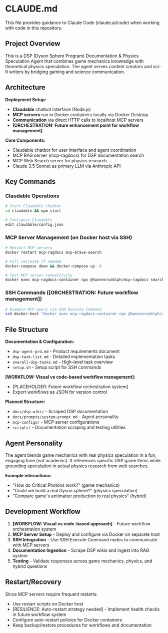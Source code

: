 # CLAUDE.md

This file provides guidance to Claude Code (claude.ai/code) when working with code in this repository.

## Project Overview

This is a DSP (Dyson Sphere Program) Documentation & Physics Speculation Agent that combines game mechanics knowledge with theoretical physics speculation. The agent serves content creators and sci-fi writers by bridging gaming and science communication.

## Architecture

**Deployment Setup:**
- **Claudable** chatbot interface (Node.js) 
- **MCP servers** run in Docker containers locally via Docker Desktop
- **Communication** via direct HTTP calls to localhost MCP servers
- **[ORCHESTRATION: Future enhancement point for workflow management]**

**Core Components:**
- Claudable chatbot for user interface and agent coordination
- MCP RAG server (mcp-ragdocs) for DSP documentation search  
- MCP Web Search server for physics research
- Claude 3.5 Sonnet as primary LLM via Anthropic API

## Key Commands

### Claudable Operations
```bash
# Start Claudable chatbot
cd claudable && npm start

# Configure Claudable
edit claudable/config.json
```

### MCP Server Management (on Docker host via SSH)
```bash
# Restart MCP servers
docker restart mcp-ragdocs mcp-brave-search

# Full recreate if needed
docker-compose down && docker-compose up -d

# Test MCP server connectivity
docker exec mcp-ragdocs-container npx @hannesrudolph/mcp-ragdocs search 'Critical Photons'
```

### SSH Commands ([ORCHESTRATION: Future workflow management])
```bash
# Example MCP query via SSH Execute Command
ssh docker-host "docker exec mcp-ragdocs-container npx @hannesrudolph/mcp-ragdocs search 'Critical Photons'"
```

## File Structure

**Documentation & Configuration:**
- `dsp-agent-prd.md` - Product requirements document
- `dsp-task-list.md` - Detailed implementation tasks
- `overall-dsp-tasks.md` - High-level task overview
- `setup.sh` - Setup script for SSH commands

**[WORKFLOW: Visual vs code-based workflow management]:**
- [PLACEHOLDER: Future workflow orchestration system]
- Export workflows as JSON for version control

**Planned Structure:**
- `docs/dsp-wiki/` - Scraped DSP documentation
- `docs/prompts/system-prompt.md` - Agent personality
- `mcp-configs/` - MCP server configurations
- `scripts/` - Documentation scraping and testing utilities

## Agent Personality

The agent blends game mechanics with real physics speculation in a fun, engaging tone (not academic). It references specific DSP game items while grounding speculation in actual physics research from web searches.

**Example interactions:**
- "How do Critical Photons work?" (game mechanics)
- "Could we build a real Dyson sphere?" (physics speculation)  
- "Compare game's antimatter production to real physics" (hybrid)

## Development Workflow

1. **[WORKFLOW: Visual vs code-based approach]** - Future workflow orchestration system
2. **MCP Server Setup** - Deploy and configure via Docker on separate host
3. **SSH Integration** - Use SSH Execute Command nodes to communicate with MCP servers
4. **Documentation Ingestion** - Scrape DSP wikis and ingest into RAG system
5. **Testing** - Validate responses across game mechanics, physics, and hybrid questions

## Restart/Recovery

Since MCP servers require frequent restarts:
- Use restart scripts on Docker host
- [RESILIENCE: Auto-restart strategy needed] - Implement health checks in future workflow system
- Configure auto-restart policies for Docker containers
- Keep backup/restore procedures for workflows and documentation